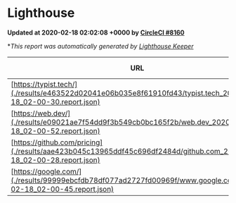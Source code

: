 
# Lighthouse

**Updated at 2020-02-18 02:02:08 +0000 by [CircleCI #8160](https://circleci.com/gh/ItinerisLtd/lighthouse-keeper-example/8160)**

**This report was automatically generated by [Lighthouse Keeper](https://github.com/itinerisltd/lighthouse-keeper)*

| URL | Performance | Accessibility | Best Practices | SEO | PWA | Updated At |
| --- | --- | --- | --- | --- | --- | --- |
| [https://typist.tech/](./results/e463522d02041e06b035e8f61910fd43/typist.tech_2020-02-18_02-00-30.report.json) | 0.98 | 0.92 | 0.79 | 1 | 0.59 | 2020-02-18T02:00:30.816Z |
| [https://web.dev/](./results/e09021ae7f54dd9f3b549cb0bc165f2b/web.dev_2020-02-18_02-00-52.report.json) | 0.92 | 0.92 | 1 | 1 | 0.93 | 2020-02-18T02:00:52.062Z |
| [https://github.com/pricing](./results/aae423b045c13965ddf45c696df2484d/github.com_2020-02-18_02-00-28.report.json) | 0.84 | 0.93 | 0.93 | 0.92 | 0.56 | 2020-02-18T02:00:28.859Z |
| [https://google.com/](./results/99999ebcfdb78df077ad2727fd00969f/www.google.com_2020-02-18_02-00-45.report.json) | 0.94 | 0.86 | 0.93 | 0.92 | 0.56 | 2020-02-18T02:00:45.645Z |
